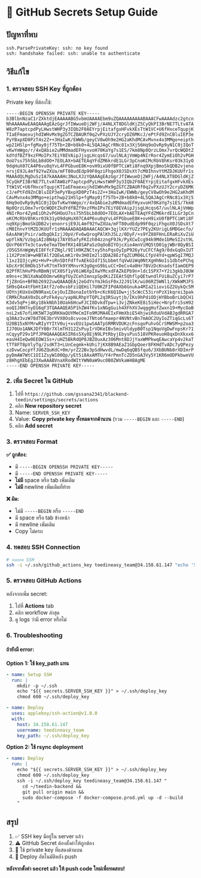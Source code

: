 # 🔐 GitHub Secrets Setup Guide

## ปัญหาที่พบ
```
ssh.ParsePrivateKey: ssh: no key found
ssh: handshake failed: ssh: unable to authenticate
```

## วิธีแก้ไข

### 1. ตรวจสอบ SSH Key ที่ถูกต้อง

Private key ที่ต้องใช้:
```
-----BEGIN OPENSSH PRIVATE KEY-----
b3BlbnNzaC1rZXktdjEAAAAABG5vbmUAAAAEbm9uZQAAAAAAAAABAAACFwAAAAdzc2gtcn
NhAAAAAwEAAQAAAgEAzGgrJfIWwueDj2WFj/A4NLXT8DGldKjZ5CyQkPI3BrNE7TLtvATA
W8zP7aptcpdPyLHwstWHP3y3IQb2F0AEYrpjEitafgxHFvkXEsTtW1VC+U6fHxceTqupjK
TIaEFmaexujhdIWHvMx9gZGTCZBAURf0q2vPXzUJY2cryDZ6MKcJ/ePtFd9ZnCBluIEP3e
PyYBxpXD0PzT4s2Z++3HaIwK/EWWb/geyCV8wOh9e2HG2aKhdMCAvMvnx4o3MMgo+eipth
wp21HSlp+fgMay0jf75Tb+2B+b8k0+4L5QAJAgCrRNc81x3Xj56Hq9oOvRp9yN1C0jIQoT
vKwYmWgo/r/4xQAbie2uMMdmadEFHyxvoH70KaYg7s1ES/7km8Np0QrzLOmx7vrQcWQDtZ
kdYdfBZf9xzFMoIPx7EiY8EVAipJjsgLHcqs67/uulNLAjVmWp4NIrRor4ZymEiOh2vPGH
OoU7ss75h5bLb8dOO+7EOLAX+bAETEAqYFdZM6krdE1LGr3pCnoKCMcRbV8hKsr03k31yO
9dqHuX07CA4P6vu0qYvL4FPGbueE8K+ovH9ixU0fBPTCiWti8Fnq9XpjBmoSkQDB2vjeno
nrsjE9JL4mf92YwZXUa/mFT80udEdp99F0qziFhgoX0JSDsXt7cM0IhnvYtMZDJKUUfr1s
MAAAdQLMgDuSzIA7kAAAAHc3NoLXJzYQAAAgEAzGgrJfIWwueDj2WFj/A4NLXT8DGldKjZ
5CyQkPI3BrNE7TLtvATAW8zP7aptcpdPyLHwstWHP3y3IQb2F0AEYrpjEitafgxHFvkXEs
TtW1VC+U6fHxceTqupjKTIaEFmaexujhdIWHvMx9gZGTCZBAURf0q2vPXzUJY2cryDZ6MK
cJ/ePtFd9ZnCBluIEP3ePyYBxpXD0PzT4s2Z++3HaIwK/EWWb/geyCV8wOh9e2HG2aKhdM
CAvMvnx4o3MMgo+eipthwp21HSlp+fgMay0jf75Tb+2B+b8k0+4L5QAJAgCrRNc81x3Xj5
6Hq9oOvRp9yN1C0jIQoTvKwYmWgo/r/4xQAbie2uMMdmadEFHyxvoH70KaYg7s1ES/7km8
Np0QrzLOmx7vrQcWQDtZkdYdfBZf9xzFMoIPx7EiY8EVAipJjsgLHcqs67/uulNLAjVmWp
4NIrRor4ZymEiOh2vPGHOoU7ss75h5bLb8dOO+7EOLAX+bAETEAqYFdZM6krdE1LGr3pCn
oKCMcRbV8hKsr03k31yO9dqHuX07CA4P6vu0qYvL4FPGbueE8K+ovH9ixU0fBPTCiWti8F
nq9XpjBmoSkQDB2vjenonrsjE9JL4mf92YwZXUa/mFT80udEdp99F0qziFhgoX0JSDsXt7
cM0IhnvYtMZDJKUUfr1sMAAAADAQABAAACAQCW+3qjlKXrYUZz7PEy2KUrigL6MDGecfo/
6AsAhWjPsir/adbgQkIzjJ0pV/Fv6wQrogPAlKhJ5Lz/0DyF/+s9YZ88FHnLERaRiXvZiU
wpYlkN/VzbgiAIzBN4p17AY05afyFKIzh04zzngF9Jk/PyXCwIcg94k9Mde1bMeSI2st9L
QUrP66YTe3ctav6eTmaTDmfRX148SAPaSzOqOoBIYOjcXio4mnViMQ5tD01gjWBr8QyBSI
/O5G5XnWgWyEI8FfcFZNgl/9IlH9KZNCtxy5hsPqsOyIpP926yYuCFCfAg9/0dxGqOxIUT
i1X2PzmlW+wHBTAlf2QEwLmK1r0v3H0Im2liQDA28EzfqZCUM06LCfpV4Yd+qpWSgI7MQJ
l1xzIQ3jcyHz+HvP+sRnSDtFdffvAEkGId715LbbmtfqVwUiWq0NtXgHhNoIs1dbtePChq
kDcXr9C0HDb15fvR7tmTk9YXMnvrK3gOgnG9bLuCC+DeCv4a0Hr7BVzDcKnadsfIamOEP9
Q2PfRlhHvP9vRBmNjVCX0Sf1yV6iW6XpIXwYMcxdFAZkEPb9n+ldc1SPX7+Y2i3gkbJ0UW
m9ns+c3N1XaNaDDOmrw6KgfUyZCehImnspSpdKiZIEAt5QhflpQEtwndlFUiBuZCyi7rP7
fjZ8nGn+BFNb26922uwQAAAQEAj2eGdYsYmJkGsF0xJ2J91lK/wi06RZ5WNl1/XWkWMJFS
SH9sQ4x4tFbHtIAtf2/o0vsbFziQEHil7U0KZFIPdAXb6Gnuka4MIa21ioviGZ2UykQc5M
UOYnjKUxUxON9RaxLCejOuIZ8onaIotbYb+cKcK6Q1Dw+jj5cWcC53irnPzX1kqrei3pak
CRMkCRoAV0xDLoPzFk4yu/yapNLRhpYTQPL2q3RSuytjb/IKs9hPdiODjHYBboBrLbQCH1
K3dv5qP+j4Ky18kkNbh10Uak6HcwFJCI8DvkdTpw+i3vjZNkeKE8i5iHec+Nrpfri5sH92
ooQIJ0H7nyEG6qF3TQAAAQEA5P1hZW4fKv1xNGgGuih4XFhXVJwqggHufZwxn19+MycOaB
nsL2x67ofLHK5WTJqORKHaQUYMeCmIFo9MJMA4EIxFHmXbiE54hjwiRduUVdABJgdRRGA7
q30Az3vzW78dT0E3brVVX0Os8cvvoeJTNto6fmaepr4NVNtvBn7mAOC2UyIoZTiqGcLs6T
U20B15xNYMrwRIyYYItV0uj+xvEUz1pwSAATpSRMRVDUKzcFnsgoPuhvGCrSMWSM+p2oa3
IJ70Uo1ANKJDfY0Br7XlmTH312ZsPuyIrVDKeIBv5mivUldypB0Tsp1NqoVgDwFnpsKr71
nCqyyP29v1PfJPHQAAAQEA5IR6s5Xy8EjN9LPtRbyjEbysPus518VPKReuoH8qxDnXkxx6
easH4IeQw0EEDW1Ss+/uHZ5BkRdQP8JBZOuxAz306Mnt8DJjYaxWMPkwqEAwcaYp4v2kaT
tTf8FT8pVlyTg/2sdKT3+LUnCegmk+kUhi7jKX8B9AEaZ1GbpQoer8FKHdTvADc7yQPezy
xzDvwCocpYfJU6ZQuKdC+0m/yrZ22Bv3pSdHwvdL/mwDq6qQB5fqu6/3XbBUNb8rXDImrP
pyDmAW7WtC1OI1ZsyW100Qp/yEt5i8AxAMTU/Y4rPmnTcZO5nGA3Vy5Y1KR6mODPkbweVU
z8HhgXEbEgJ3XwAAABVnaXRodWItYWN0aW9uc0B0ZWVkaW4BAgME
-----END OPENSSH PRIVATE KEY-----
```

### 2. เพิ่ม Secret ใน GitHub

1. ไปที่ `https://github.com/gssana2341/blackend-teedin/settings/secrets/actions`
2. คลิก **New repository secret**
3. Name: `SERVER_SSH_KEY`
4. Value: **Copy private key ทั้งหมดจากด้านบน** (รวม `-----BEGIN` และ `-----END`)
5. คลิก **Add secret**

### 3. ตรวจสอบ Format

**✅ ถูกต้อง:**
- มี `-----BEGIN OPENSSH PRIVATE KEY-----`
- มี `-----END OPENSSH PRIVATE KEY-----`
- **ไม่มี** space หรือ tab เพิ่มเติม
- **ไม่มี** newline เพิ่มเติมที่ท้าย

**❌ ผิด:**
- ไม่มี `-----BEGIN` หรือ `-----END`
- มี space หรือ tab ข้างหน้า
- มี newline เพิ่มเติม
- Copy ไม่ครบ

### 4. ทดสอบ SSH Connection

```bash
# ทดสอบ SSH
ssh -i ~/.ssh/github_actions_key teedineasy_team@34.158.61.147 "echo 'Success!'"
```

### 5. ตรวจสอบ GitHub Actions

หลังจากเพิ่ม secret:
1. ไปที่ **Actions** tab
2. คลิก workflow ล่าสุด
3. ดู logs ว่ามี error หรือไม่

### 6. Troubleshooting

#### ถ้ายังมี error:

**Option 1: ใช้ key_path แทน**
```yaml
- name: Setup SSH
  run: |
    mkdir -p ~/.ssh
    echo "${{ secrets.SERVER_SSH_KEY }}" > ~/.ssh/deploy_key
    chmod 600 ~/.ssh/deploy_key

- name: Deploy
  uses: appleboy/ssh-action@v1.0.0
  with:
    host: 34.158.61.147
    username: teedineasy_team
    key_path: ~/.ssh/deploy_key
```

**Option 2: ใช้ rsync deployment**
```yaml
- name: Deploy
  run: |
    echo "${{ secrets.SERVER_SSH_KEY }}" > ~/.ssh/deploy_key
    chmod 600 ~/.ssh/deploy_key
    ssh -i ~/.ssh/deploy_key teedineasy_team@34.158.61.147 "
      cd ~/teedin-backend &&
      git pull origin main &&
      sudo docker-compose -f docker-compose.prod.yml up -d --build
    "
```

## สรุป

1. ✅ SSH key มีอยู่ใน server แล้ว
2. ⚠️ GitHub Secret ต้องตั้งค่าให้ถูกต้อง
3. 🔧 ใช้ private key ที่แสดงด้านบน
4. 🚀 Deploy อัตโนมัติหลัง push

**หลังจากตั้งค่า secret แล้ว ให้ push code ใหม่เพื่อทดสอบ!**
